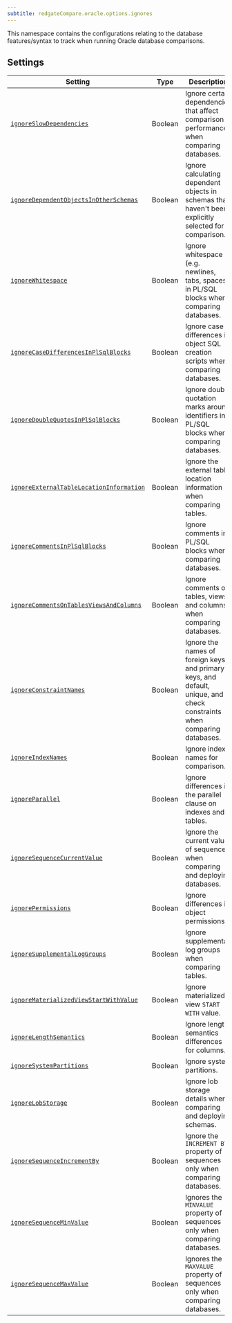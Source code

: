 ```yaml
---
subtitle: redgateCompare.oracle.options.ignores
---
```


This namespace contains the configurations relating to the database features/syntax to track when running Oracle database comparisons.

## Settings

| Setting                                                                                                                                                                                                          | Type    | Description                                                                                                             |
|------------------------------------------------------------------------------------------------------------------------------------------------------------------------------------------------------------------|---------|-------------------------------------------------------------------------------------------------------------------------|
| [`ignoreSlowDependencies`](<Configuration/Redgate Compare Namespace/Redgate Compare Oracle Namespace/Oracle Ignore Options Namespace/Oracle Ignore Slow Dependencies Setting>)                                   | Boolean | Ignore certain dependencies that affect comparison performance when comparing databases.                                |
| [`ignoreDependentObjectsInOtherSchemas`](<Configuration/Redgate Compare Namespace/Redgate Compare Oracle Namespace/Oracle Ignore Options Namespace/Oracle Ignore Dependent Objects In Other Schemas Setting>)    | Boolean | Ignore calculating dependent objects in schemas that haven't been explicitly selected for comparison.                   |
| [`ignoreWhitespace`](<Configuration/Redgate Compare Namespace/Redgate Compare Oracle Namespace/Oracle Ignore Options Namespace/Oracle Ignore Whitespace Setting>)                                                | Boolean | Ignore whitespace (e.g. newlines, tabs, spaces) in PL/SQL blocks when comparing databases.                              |
| [`ignoreCaseDifferencesInPlSqlBlocks`](<Configuration/Redgate Compare Namespace/Redgate Compare Oracle Namespace/Oracle Ignore Options Namespace/Oracle Ignore Case Differences In PlSql Blocks Setting>)        | Boolean | Ignore case differences in object SQL creation scripts when comparing databases.                                        |
| [`ignoreDoubleQuotesInPlSqlBlocks`](<Configuration/Redgate Compare Namespace/Redgate Compare Oracle Namespace/Oracle Ignore Options Namespace/Oracle Ignore Double Quotes In PlSql Blocks Setting>)              | Boolean | Ignore double quotation marks around identifiers in PL/SQL blocks when comparing databases.                             |
| [`ignoreExternalTableLocationInformation`](<Configuration/Redgate Compare Namespace/Redgate Compare Oracle Namespace/Oracle Ignore Options Namespace/Oracle Ignore External Table Location Information Setting>) | Boolean | Ignore the external table location information when comparing tables.                                                   |
| [`ignoreCommentsInPlSqlBlocks`](<Configuration/Redgate Compare Namespace/Redgate Compare Oracle Namespace/Oracle Ignore Options Namespace/Oracle Ignore Comments In PlSql Blocks Setting>)                       | Boolean | Ignore comments in PL/SQL blocks when comparing databases.                                                              |
| [`ignoreCommentsOnTablesViewsAndColumns`](<Configuration/Redgate Compare Namespace/Redgate Compare Oracle Namespace/Oracle Ignore Options Namespace/Oracle Ignore Comments On Tables Views And Columns Setting>) | Boolean | Ignore comments on tables, views, and columns when comparing databases.                                                 |
| [`ignoreConstraintNames`](<Configuration/Redgate Compare Namespace/Redgate Compare Oracle Namespace/Oracle Ignore Options Namespace/Oracle Ignore Constraint Names Setting>)                                     | Boolean | Ignore the names of foreign keys and primary keys, and default, unique, and check constraints when comparing databases. |
| [`ignoreIndexNames`](<Configuration/Redgate Compare Namespace/Redgate Compare Oracle Namespace/Oracle Ignore Options Namespace/Oracle Ignore Index Names Setting>)                                               | Boolean | Ignore index names for comparison.                                                                                      |
| [`ignoreParallel`](<Configuration/Redgate Compare Namespace/Redgate Compare Oracle Namespace/Oracle Ignore Options Namespace/Oracle Ignore Parallel Setting>)                                                    | Boolean | Ignore differences in the parallel clause on indexes and tables.                                                        |
| [`ignoreSequenceCurrentValue`](<Configuration/Redgate Compare Namespace/Redgate Compare Oracle Namespace/Oracle Ignore Options Namespace/Oracle Ignore Sequence Current Value Setting>)                          | Boolean | Ignore the current value of sequences when comparing and deploying databases.                                           |
| [`ignorePermissions`](<Configuration/Redgate Compare Namespace/Redgate Compare Oracle Namespace/Oracle Ignore Options Namespace/Oracle Ignore Permissions Setting>)                                              | Boolean | Ignore differences in object permissions.                                                                               |
| [`ignoreSupplementalLogGroups`](<Configuration/Redgate Compare Namespace/Redgate Compare Oracle Namespace/Oracle Ignore Options Namespace/Oracle Ignore Supplemental Log Groups Setting>)                        | Boolean | Ignore supplemental log groups when comparing tables.                                                                   |
| [`ignoreMaterializedViewStartWithValue`](<Configuration/Redgate Compare Namespace/Redgate Compare Oracle Namespace/Oracle Ignore Options Namespace/Oracle Ignore Materialized View START WITH Value Setting>)    | Boolean | Ignore materialized view `START WITH` value.                                                                            |
| [`ignoreLengthSemantics`](<Configuration/Redgate Compare Namespace/Redgate Compare Oracle Namespace/Oracle Ignore Options Namespace/Oracle Ignore Length Semantics Setting>)                                     | Boolean | Ignore length semantics differences for columns.                                                                        |
| [`ignoreSystemPartitions`](<Configuration/Redgate Compare Namespace/Redgate Compare Oracle Namespace/Oracle Ignore Options Namespace/Oracle Ignore System Partitions Setting>)                                   | Boolean | Ignore system partitions.                                                                                               |
| [`ignoreLobStorage`](<Configuration/Redgate Compare Namespace/Redgate Compare Oracle Namespace/Oracle Ignore Options Namespace/Oracle Ignore Lob Storage Setting>)                                               | Boolean | Ignore lob storage details when comparing and deploying schemas.                                                        |
| [`ignoreSequenceIncrementBy`](<Configuration/Redgate Compare Namespace/Redgate Compare Oracle Namespace/Oracle Ignore Options Namespace/Oracle Ignore Sequence INCREMENT BY Setting>)                            | Boolean | Ignore the `INCREMENT BY` property of sequences only when comparing databases.                                          |
| [`ignoreSequenceMinValue`](<Configuration/Redgate Compare Namespace/Redgate Compare Oracle Namespace/Oracle Ignore Options Namespace/Oracle Ignore Sequence MINVALUE Setting>)                                   | Boolean | Ignores the `MINVALUE` property of sequences only when comparing databases.                                             |
| [`ignoreSequenceMaxValue`](<Configuration/Redgate Compare Namespace/Redgate Compare Oracle Namespace/Oracle Ignore Options Namespace/Oracle Ignore Sequence MAXVALUE Setting>)                                   | Boolean | Ignores the `MAXVALUE` property of sequences only when comparing databases.                                             |